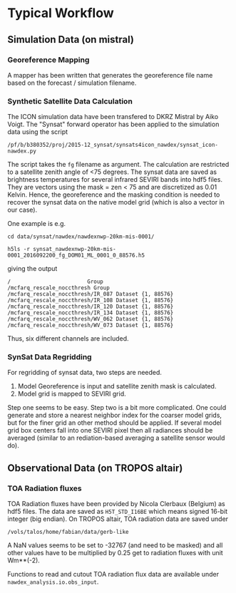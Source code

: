 # Typical Workflow
## Simulation Data (on mistral)
### Georeference Mapping 
A mapper has been written that generates the georeference file name based on the forecast / simulation filename.

### Synthetic Satellite Data Calculation
The ICON simulation data have been transfered to DKRZ Mistral by Aiko Voigt. The "Synsat" forward operator has been applied to the simulation data using the script 
```
/pf/b/b380352/proj/2015-12_synsat/synsats4icon_nawdex/synsat_icon-nawdex.py
```
The script takes the `fg` filename as argument. The calculation are restricted to a satellite zenith angle of <75 degrees. The synsat data are saved as brightness temperatures for several infrared SEVIRI bands into hdf5 files. They are vectors using the mask = zen < 75 and are discretized as 0.01 Kelvin. Hence, the georeference and the masking condition is needed to recover the synsat data on the native model grid (which is also a vector in our case).

One example is e.g.
```
cd data/synsat/nawdex/nawdexnwp-20km-mis-0001/

h5ls -r synsat_nawdexnwp-20km-mis-0001_2016092200_fg_DOM01_ML_0001_0_88576.h5
```
giving the output
```
/                        Group
/mcfarq_rescale_noccthresh Group
/mcfarq_rescale_noccthresh/IR_087 Dataset {1, 88576}
/mcfarq_rescale_noccthresh/IR_108 Dataset {1, 88576}
/mcfarq_rescale_noccthresh/IR_120 Dataset {1, 88576}
/mcfarq_rescale_noccthresh/IR_134 Dataset {1, 88576}
/mcfarq_rescale_noccthresh/WV_062 Dataset {1, 88576}
/mcfarq_rescale_noccthresh/WV_073 Dataset {1, 88576}
```
Thus, six different channels are included.

### SynSat Data Regridding
For regridding of synsat data, two steps are needed.

1. Model Georeference is input and satellite zenith mask is calculated.
2. Model grid is mapped to SEVIRI grid.

Step one seems to be easy. Step two is a bit more complicated. One could generate and store a nearest neighbor index for the coarser model grids, but for the finer grid an other method should be applied. If several model grid box centers fall into one SEVIRI pixel then all radiances should be averaged (similar to an rediation-based averaging a satellite sensor would do).

## Observational Data (on TROPOS altair)
### TOA Radiation fluxes
TOA Radiation fluxes have been provided by Nicola Clerbaux (Belgium) as hdf5 files. The data are saved as `H5T_STD_I16BE` which means signed 16-bit integer (big endian). On TROPOS altair, TOA radiation data are saved under
```
/vols/talos/home/fabian/data/gerb-like
```
A NaN values seems to be set to -32767 (and need to be masked) and all other values have to be multiplied by 0.25 get to radiation fluxes with unit Wm**(-2).


Functions to read and cutout TOA radiation flux data are available under `nawdex_analysis.io.obs_input`.